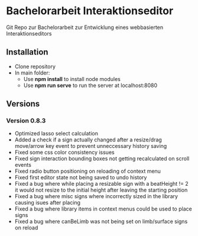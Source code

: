 # Bachelorarbeit Interaktionseditor

Git Repo zur Bachelorarbeit zur Entwicklung eines webbasierten Interaktionseditors

## Installation

- Clone repository
- In main folder:
	- Use **npm install** to install node modules
	- Use **npm run serve** to run the server at localhost:8080

## Versions

### Version 0.8.3
- Optimized lasso select calculation
- Added a check if a sign actually changed after a resize/drag move/arrow key event to prevent unneccessary history saving
- Fixed some css color consistency issues
- Fixed sign interaction bounding boxes not getting recalculated on scroll events
- Fixed radio button positioning on reloading of context menu
- Fixed first editor state not being saved to undo history
- Fixed a bug where while placing a resizable sign with a beatHeight != 2 it would not resize to the initial height after leaving the starting position
- Fixed a bug where misc signs where incorrectly sized in the library causing isues after placing
- Fixed a bug where library items in context menus could be used to place signs
- Fixed a bug where canBeLimb was not being set on limb/surface signs on reload